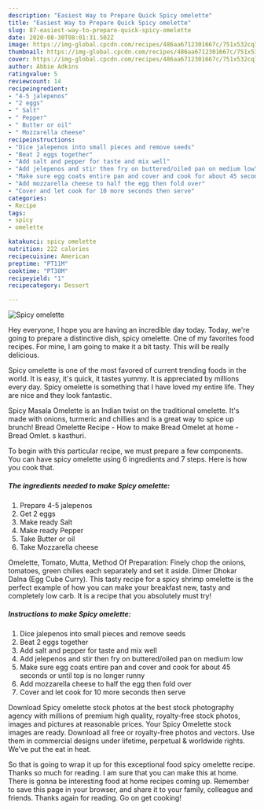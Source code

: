 ```yaml
---
description: "Easiest Way to Prepare Quick Spicy omelette"
title: "Easiest Way to Prepare Quick Spicy omelette"
slug: 87-easiest-way-to-prepare-quick-spicy-omelette
date: 2020-08-30T08:01:31.502Z
image: https://img-global.cpcdn.com/recipes/486aa6712301667c/751x532cq70/spicy-omelette-recipe-main-photo.jpg
thumbnail: https://img-global.cpcdn.com/recipes/486aa6712301667c/751x532cq70/spicy-omelette-recipe-main-photo.jpg
cover: https://img-global.cpcdn.com/recipes/486aa6712301667c/751x532cq70/spicy-omelette-recipe-main-photo.jpg
author: Abbie Adkins
ratingvalue: 5
reviewcount: 14
recipeingredient:
- "4-5 jalepenos"
- "2 eggs"
- " Salt"
- " Pepper"
- " Butter or oil"
- " Mozzarella cheese"
recipeinstructions:
- "Dice jalepenos into small pieces and remove seeds"
- "Beat 2 eggs together"
- "Add salt and pepper for taste and mix well"
- "Add jelepenos and stir then fry on buttered/oiled pan on medium low"
- "Make sure egg coats entire pan and cover and cook for about 45 seconds or until top is no longer runny"
- "Add mozzarella cheese to half the egg then fold over"
- "Cover and let cook for 10 more seconds then serve"
categories:
- Recipe
tags:
- spicy
- omelette

katakunci: spicy omelette 
nutrition: 222 calories
recipecuisine: American
preptime: "PT11M"
cooktime: "PT38M"
recipeyield: "1"
recipecategory: Dessert

---
```



![Spicy omelette](https://img-global.cpcdn.com/recipes/486aa6712301667c/751x532cq70/spicy-omelette-recipe-main-photo.jpg)

Hey everyone, I hope you are having an incredible day today. Today, we're going to prepare a distinctive dish, spicy omelette. One of my favorites food recipes. For mine, I am going to make it a bit tasty. This will be really delicious.

Spicy omelette is one of the most favored of current trending foods in the world. It is easy, it's quick, it tastes yummy. It is appreciated by millions every day. Spicy omelette is something that I have loved my entire life. They are nice and they look fantastic.

Spicy Masala Omelette is an Indian twist on the traditional omelette. It&#39;s made with onions, turmeric and chillies and is a great way to spice up brunch! Bread Omelette Recipe - How to make Bread Omelet at home - Bread Omlet. s kasthuri.


To begin with this particular recipe, we must prepare a few components. You can have spicy omelette using 6 ingredients and 7 steps. Here is how you cook that.

<!--inarticleads1-->

##### The ingredients needed to make Spicy omelette:

1. Prepare 4-5 jalepenos
1. Get 2 eggs
1. Make ready  Salt
1. Make ready  Pepper
1. Take  Butter or oil
1. Take  Mozzarella cheese


Omelette, Tomato, Mutta, Method Of Preparation: Finely chop the onions, tomatoes, green chilies each separately and set it aside. Dimer Dhokar Dalna (Egg Cube Curry). This tasty recipe for a spicy shrimp omelette is the perfect example of how you can make your breakfast new, tasty and completely low carb. It is a recipe that you absolutely must try! 

<!--inarticleads2-->

##### Instructions to make Spicy omelette:

1. Dice jalepenos into small pieces and remove seeds
1. Beat 2 eggs together
1. Add salt and pepper for taste and mix well
1. Add jelepenos and stir then fry on buttered/oiled pan on medium low
1. Make sure egg coats entire pan and cover and cook for about 45 seconds or until top is no longer runny
1. Add mozzarella cheese to half the egg then fold over
1. Cover and let cook for 10 more seconds then serve


Download Spicy omelette stock photos at the best stock photography agency with millions of premium high quality, royalty-free stock photos, images and pictures at reasonable prices. Your Spicy Omelette stock images are ready. Download all free or royalty-free photos and vectors. Use them in commercial designs under lifetime, perpetual &amp; worldwide rights. We&#39;ve put the eat in heat. 

So that is going to wrap it up for this exceptional food spicy omelette recipe. Thanks so much for reading. I am sure that you can make this at home. There is gonna be interesting food at home recipes coming up. Remember to save this page in your browser, and share it to your family, colleague and friends. Thanks again for reading. Go on get cooking!
